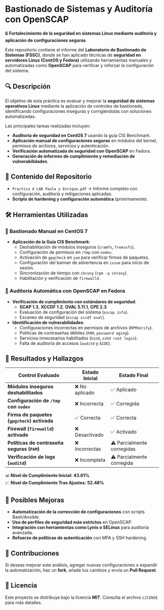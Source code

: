 # Bastionado de Sistemas y Auditoría con OpenSCAP

🔒 **Fortalecimiento de la seguridad en sistemas Linux mediante auditoría y aplicación de configuraciones seguras**  

Este repositorio contiene el informe del **Laboratorio de Bastionado de Sistemas (FSSC)**, donde se han aplicado técnicas de **seguridad en servidores Linux (CentOS y Fedora)** utilizando herramientas manuales y automatizadas como **OpenSCAP** para verificar y reforzar la configuración del sistema.

## 🔍 Descripción

El objetivo de esta práctica es evaluar y mejorar la **seguridad de sistemas operativos Linux** mediante la aplicación de controles de bastionado, identificando configuraciones inseguras y corrigiéndolas con soluciones automatizadas.

Las principales tareas realizadas incluyen:
- **Auditoría de seguridad en CentOS 7** usando la guía CIS Benchmark.
- **Aplicación manual de configuraciones seguras** en módulos del kernel, permisos de archivos, servicios y autenticación.
- **Verificación automatizada de seguridad con OpenSCAP** en Fedora.
- **Generación de informes de cumplimiento y remediación de vulnerabilidades**.

## 📁 Contenido del Repositorio

- `Practica 4 LAB Paula y Enrique.pdf` → Informe completo con configuración, auditoría y mitigaciones aplicadas.
- **Scripts de hardening y configuración automática** (próximamente).

## 🛠 Herramientas Utilizadas

### 🔹 **Bastionado Manual en CentOS 7**
- **Aplicación de la Guía CIS Benchmark**:
  - Deshabilitación de módulos inseguros (`cramfs`, `freevxfs`).
  - Configuración de permisos en `/tmp` con `nodev`.
  - Activación de `gpgcheck` en `yum` para verificar firmas de paquetes.
  - Configuración del banner de advertencia en `issue` para inicio de sesión.
  - Sincronización de tiempo con `chrony` (`rpm -q chrony`).
  - Habilitación y verificación de `firewalld`.

### 🔹 **Auditoría Automática con OpenSCAP en Fedora**
- **Verificación de cumplimiento con estándares de seguridad**:
  - **SCAP 1.3**, **XCCDF 1.2**, **OVAL 5.11.1**, **CPE 2.3**.
  - Evaluación de configuración del sistema (`oscap info`).
  - Escaneo de seguridad (`oscap xccdf eval`).
- **Identificación de vulnerabilidades**:
  - Configuraciones incorrectas en permisos de archivos (`RPMVerify`).
  - Políticas de contraseñas débiles (`PAM`, `password aging`).
  - Servicios innecesarios habilitados (`bind`, `sshd root login`).
  - Falta de auditoría de accesos (`auditd` y `AIDE`).

## 🚀 Resultados y Hallazgos

| Control Evaluado  | Estado Inicial | Estado Final |
|------------------|--------------|-------------|
| **Módulos inseguros deshabilitados** | ❌ No aplicado | ✅ Aplicado |
| **Configuración de `/tmp` con `nodev`** | ❌ Incorrecta | ✅ Corregida |
| **Firma de paquetes (`gpgcheck`) activada** | ✅ Correcta | ✅ Correcta |
| **Firewall (`firewalld`) activado** | ❌ Desactivado | ✅ Activado |
| **Políticas de contraseña seguras (`PAM`)** | ❌ Incorrectas | ⚠️ Parcialmente corregidas |
| **Verificación de logs (`auditd`)** | ❌ Incompleta | ⚠️ Parcialmente corregida |

📊 **Nivel de Cumplimiento Inicial:** **43.61%**  
📈 **Nivel de Cumplimiento Tras Ajustes:** **52.48%**

## 📌 Posibles Mejoras

- **Automatización de la corrección de configuraciones** con scripts Bash/Ansible.
- **Uso de perfiles de seguridad más estrictos** en OpenSCAP.
- **Integración con herramientas como Lynis o SELinux** para auditoría avanzada.
- **Refuerzo de políticas de autenticación** con MFA y SSH hardening.

## 🤝 Contribuciones

Si deseas mejorar este análisis, agregar nuevas configuraciones o expandir la automatización, haz un **fork**, añade tus cambios y envía un **Pull Request**.

## 📜 Licencia

Este proyecto se distribuye bajo la licencia **MIT**. Consulta el archivo `LICENSE` para más detalles.
